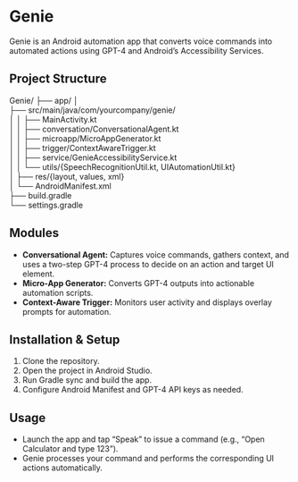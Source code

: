 # Genie

Genie is an Android automation app that converts voice commands into automated actions using GPT-4 and Android’s Accessibility Services.

## Project Structure

Genie/ 
├── app/ │ <br>
├── src/main/java/com/yourcompany/genie/ <br>
│ │ ├── MainActivity.kt <br>
│ │ ├── conversation/ConversationalAgent.kt <br>
│ │ ├── microapp/MicroAppGenerator.kt <br>
│ │ ├── trigger/ContextAwareTrigger.kt <br>
│ │ ├── service/GenieAccessibilityService.kt <br>
│ │ └── utils/{SpeechRecognitionUtil.kt, UIAutomationUtil.kt} <br>
│ ├── res/{layout, values, xml} <br>
│ └── AndroidManifest.xml <br>
├── build.gradle <br>
└── settings.gradle<br>


## Modules

- **Conversational Agent:** Captures voice commands, gathers context, and uses a two-step GPT-4 process to decide on an action and target UI element.
- **Micro-App Generator:** Converts GPT-4 outputs into actionable automation scripts.
- **Context-Aware Trigger:** Monitors user activity and displays overlay prompts for automation.

## Installation & Setup

1. Clone the repository.
2. Open the project in Android Studio.
3. Run Gradle sync and build the app.
4. Configure Android Manifest and GPT-4 API keys as needed.

## Usage

- Launch the app and tap “Speak” to issue a command (e.g., “Open Calculator and type 123”).
- Genie processes your command and performs the corresponding UI actions automatically.

